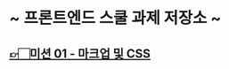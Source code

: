 # ~ 프론트엔드 스쿨 과제 저장소 ~

## [👉🏻미션 01 - 마크업 및 CSS](https://swlee2973.github.io/home-work/mission-01/mission-01.html "미션01 페이지 이동")